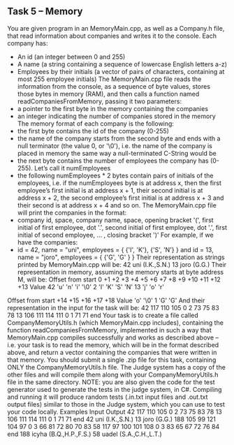 ## Task 5 – Memory

You are given program in an MemoryMain.cpp, as well as a Company.h file, that read information about companies and writes it to the console.
Each company has:
-	An id (an integer between 0 and 255)
-	A name (a string containing a sequence of lowercase English letters a-z)
-	Employees by their initials (a vector of pairs of characters, containing at most 255 employee initials)
The MemoryMain.cpp file reads the information from the console, as a sequence of byte values, stores those bytes in memory (RAM), and then calls a function named readCompaniesFromMemory, passing it two parameters:
-	a pointer to the first byte in the memory containing the companies
-	an integer indicating the number of companies stored in the memory
The memory format of each company is the following:
-	the first byte contains the id of the company (0-255)
-	the name of the company starts from the second byte and ends with a null terminator (the value 0, or '\0'), i.e. the name of the company is placed in memory the same way a null-terminated C-String would be
-	the next byte contains the number of employees the company has (0-255). Let’s call it numEmployees
-	the following numEmployees * 2 bytes contain pairs of initials of the employees, i.e. if the numEmployees byte is at address x, then the first employee’s first initial is at address x + 1, their second initial is at address x + 2, the second employee’s first initial is at address x + 3 and their second is at address x + 4 and so on.
The MemoryMain.cpp file will print the companies in the format:
-	company id, space, company name, space, opening bracket '(', first initial of first employee, dot '.', second initial of first employee, dot '.', first initial of second employee, … , closing bracket ')'
For example, if we have the companies:
-	id = 42, name = "uni", employees = { {'I', 'K'}, {'S', 'N'} } and 
id = 13, name = "joro", employees = { {'G', 'G' } }
Their representation as strings printed by MemoryMain.cpp will be:
42 uni (I.K.,S.N.)
13 joro (G.G.)
Their representation in memory, assuming the memory starts at byte address M, will be:
Offset from start	0	+1	+2	+3	+4	+5	+6	+7	+8	+9	+10	+11	+12	+13
Value	42	'u'	'n'	'i'	'\0'	2	'I'	'K'	'S'	'N'	13	'j'	'o'	'r'

Offset from start	+14	+15	+16	+17	+18
Value	'o'	'\0'	1	'G'	'G'
And their representation in the input for the task will be:
42 117 110 105 0 2 73 75 83 78 
13 106 111 114 111 0 1 71 71
end
Your task is to create a file called CompanyMemoryUtils.h (which MemoryMain.cpp includes), containing the function readCompaniesFromMemory, implemented in such a way that MemoryMain.cpp compiles successfully and works as described above – i.e. your task is to read the memory, which will be in the format described above, and return a vector<Company> containing the companies that were written in that memory.
You should submit a single .zip file for this task, containing ONLY the CompanyMemoryUtils.h file. The Judge system has a copy of the other files and will compile them along with your CompanyMemoryUtils.h file in the same directory.
NOTE: you are also given the code for the test generator used to generate the tests in the judge system, in C#. Compiling and running it will produce random tests (.in.txt input files and .out.txt output files) similar to those in the Judge system, which you can use to test your code locally.
Examples
Input	Output
42 117 110 105 0 2 73 75 83 78 
13 106 111 114 111 0 1 71 71
end	42 uni (I.K.,S.N.)
13 joro (G.G.)
188 105 99 121 104 97 0 3 66 81 72 80 70 83
58 117 97 100 101 108 0 3 83 65 67 72 76 84
end	188 icyha (B.Q.,H.P.,F.S.)
58 uadel (S.A.,C.H.,L.T.)
